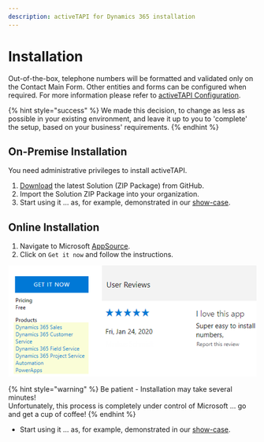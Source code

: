 ```yaml
---
description: activeTAPI for Dynamics 365 installation
---
```


# Installation

Out-of-the-box, telephone numbers will be formatted and validated only on the Contact Main Form. Other entities and forms can be configured when required. For more information please refer to [activeTAPI Configuration](../configuration/).

{% hint style="success" %}
We made this decision, to change as less as possible in your existing environment, and leave it up to you to 'complete' the setup, based on your business' requirements.
{% endhint %}

## On-Premise Installation

You need administrative privileges to install activeTAPI.

1. [Download](https://github.com/SchmidteServices/activeTAPI-Dyn365/tree/master/download) the latest Solution \(ZIP Package\) from GitHub.
2. Import the Solution ZIP Package into your organization.
3. Start using it ... as, for example, demonstrated in our [show-case](usecase.md). 

## Online Installation

1. Navigate to Microsoft [AppSource](https://appsource.microsoft.com/en-us/product/dynamics-365/schmidteservices.activetapi).
2. Click on `Get it now` and follow the instructions.

![AppSource Overview](../../../.gitbook/assets/appsourceoverview.png)

{% hint style="warning" %}
Be patient - Installation may take several minutes!  
Unfortunately, this process is completely under control of Microsoft ... go and get a cup of coffee!
{% endhint %}

* Start using it ... as, for example, demonstrated in our [show-case](usecase.md). 

